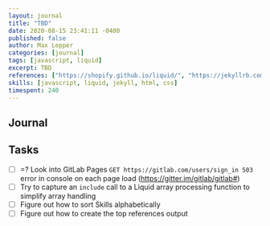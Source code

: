 ```yaml
---
layout: journal
title: "TBD"
date: 2020-08-15 23:41:11 -0400
published: false
author: Max Lepper
categories: [journal]
tags: [javascript, liquid]
excerpt: TBD
references: ["https://shopify.github.io/liquid/", "https://jekyllrb.com/docs/liquid/filters/", "https://jekyllrb.com/docs/configuration/options/","https://jekyllrb.com/docs/permalinks/"]
skills: [javascript, liquid, jekyll, html, css]
timespent: 240
---
```


## Journal

[]({{page.references[0]}})

## Tasks

- [ ] <span title="Task carried over from previous day">=?</span> Look into GitLab Pages `GET https://gitlab.com/users/sign_in 503` error in console on each page load (https://gitter.im/gitlab/gitlab#)
- [ ] Try to capture an `include` call to a Liquid array processing function to simplify array handling
- [ ] Figure out how to sort Skills alphabetically
- [ ] Figure out how to create the top references output